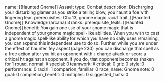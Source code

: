 name: [[Haunted Gnome]] Assault
type: Combat
description: Discharging your disturbing glamer as you strike a telling blow, you haunt a foe with lingering fear.
prerequisites: Cha 13, gnome magic racial trait, [[Haunted Gnome]], Knowledge (arcana) 3 ranks.
prerequisite_feats: [[Haunted Gnome]]
benefit: You gain one use of your gnome magic that is independent of your gnome magic spell-like abilities. When you wish to cast a gnome magic spell-like ability for which you have no daily uses remaining, you can expend this independent use to do so. Further, while you are under the effect of haunted fey aspect (page 230), you can discharge that spell as a free action after you hit an opponent with a charge attack or score a critical hit against an opponent. If you do, that opponent becomes shaken for 1 round.
normal: 0
special: 0
teamwork: 0
critical: 0
grit: 0
style: 0
performance: 0
racial: 1
companion_familiar: 0
race_name: Gnome
note: 0
goal: 0
completion_benefit: 0
multiples: 0
suggested_traits: 0

